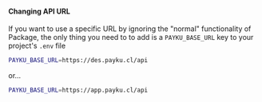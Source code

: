 #### Changing API URL

If you want to use a specific URL by ignoring the "normal" functionality of Package, the only thing you need to to add is a `PAYKU_BASE_URL` key to your project's `.env` file

```bash
PAYKU_BASE_URL=https://des.payku.cl/api
```

or...

```bash
PAYKU_BASE_URL=https://app.payku.cl/api
```
